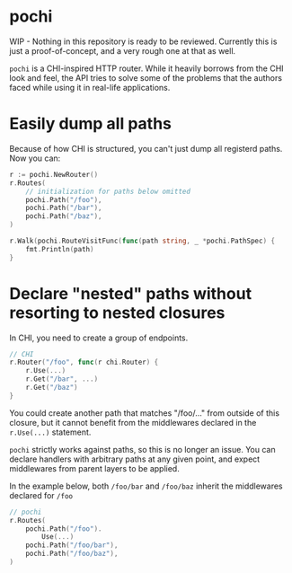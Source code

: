 # pochi

WIP - Nothing in this repository is ready to be reviewed. Currently this is just a proof-of-concept, and a very rough one at that as well.

`pochi` is a CHI-inspired HTTP router. While it heavily borrows from the CHI
look and feel, the API tries to solve some of the problems that the authors
faced while using it in real-life applications.

# Easily dump all paths

Because of how CHI is structured, you can't just dump all registerd paths.
Now you can:

```go
r := pochi.NewRouter()
r.Routes(
    // initialization for paths below omitted
    pochi.Path("/foo"),
    pochi.Path("/bar"),
    pochi.Path("/baz"), 
)

r.Walk(pochi.RouteVisitFunc(func(path string, _ *pochi.PathSpec) {
    fmt.Println(path)
}
```

# Declare "nested" paths without resorting to nested closures

In CHI, you need to create a group of endpoints.

```go
// CHI
r.Router("/foo", func(r chi.Router) {
    r.Use(...)
    r.Get("/bar", ...)
    r.Get("/baz")
}
```

You could create another path that matches "/foo/..." from outside of this closure,
but it cannot benefit from the middlewares declared in the `r.Use(...)` statement.

`pochi` strictly works against paths, so this is no longer an issue. You can declare
handlers with arbitrary paths at any given point, and expect middlewares from
parent layers to be applied.

In the example below, both `/foo/bar` and `/foo/baz` inherit the middlewares
declared for `/foo`

```go
// pochi
r.Routes(
    pochi.Path("/foo").
        Use(...)
    pochi.Path("/foo/bar"),
    pochi.Path("/foo/baz"),
)
```